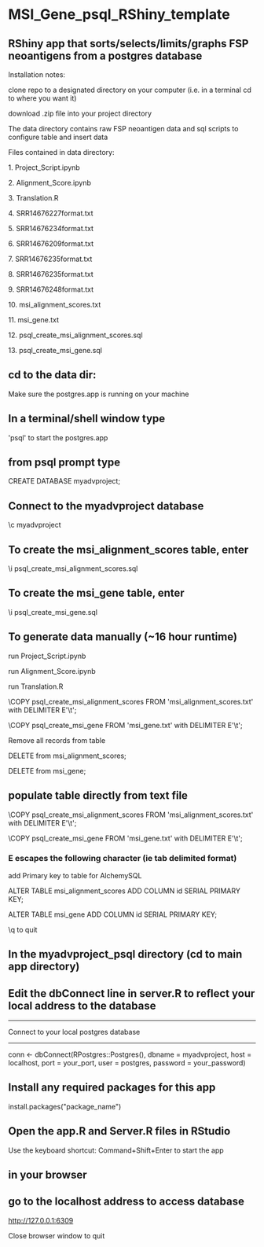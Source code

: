 # MSI_Gene_psql_RShiny_template
## RShiny app that sorts/selects/limits/graphs FSP neoantigens from a postgres database

Installation notes:

clone repo to a designated directory on your computer (i.e. in a terminal cd to where you want it)
<p>
  download .zip file into your project directory


The data directory contains raw FSP neoantigen data and sql scripts to configure table and insert data
<p>Files contained in data directory:<p>
   1. Project_Script.ipynb<p>
   2. Alignment_Score.ipynb<p>
   3. Translation.R<p>
   4. SRR14676227format.txt<p>
   5. SRR14676234format.txt<p>
   6. SRR14676209format.txt<p>
   7. SRR14676235format.txt<p>
   8. SRR14676235format.txt<p>
   9. SRR14676248format.txt<p>
   10. msi_alignment_scores.txt<p>
   11. msi_gene.txt<p>
   12. psql_create_msi_alignment_scores.sql<p>
   13. psql_create_msi_gene.sql<p>

## cd to the data dir:
Make sure the postgres.app is running on your machine
## In a terminal/shell window type
'psql' to start the postgres.app

## from psql prompt type
CREATE DATABASE myadvproject;

## Connect to the myadvproject database
\c myadvproject

## To create the msi_alignment_scores table, enter
\i psql_create_msi_alignment_scores.sql

## To create the msi_gene table, enter
\i psql_create_msi_gene.sql

## To generate data manually (~16 hour runtime)
run Project_Script.ipynb <p>
run Alignment_Score.ipynb <p>
run Translation.R <p>
\COPY psql_create_msi_alignment_scores FROM 'msi_alignment_scores.txt' with DELIMITER E'\t'; <p>
\COPY psql_create_msi_gene FROM 'msi_gene.txt' with DELIMITER E'\t'; <p>

Remove all records from table <p>
DELETE from msi_alignment_scores; <p>
DELETE from msi_gene; <p>
## populate table directly from text file
\COPY psql_create_msi_alignment_scores FROM 'msi_alignment_scores.txt' with DELIMITER E'\t'; <p>
\COPY psql_create_msi_gene FROM 'msi_gene.txt' with DELIMITER E'\t'; <p>

### E escapes the following character (ie tab delimited format)

add Primary key to table for AlchemySQL<p>
ALTER TABLE msi_alignment_scores ADD COLUMN id SERIAL PRIMARY KEY; <p>
ALTER TABLE msi_gene ADD COLUMN id SERIAL PRIMARY KEY;

\q to quit

## In the myadvproject_psql directory  (cd to main app directory)
## Edit the dbConnect line in server.R to reflect your local address to the database

*****************************************
 Connect to your local postgres database
*****************************************

conn <- dbConnect(RPostgres::Postgres(), dbname = myadvproject, host = localhost, port = your_port, user = postgres, password = your_password) <p>
## Install any required packages for this app
install.packages("package_name") <p>
## Open the app.R and Server.R files in RStudio
Use the keyboard shortcut: Command+Shift+Enter to start the app
## in your browser
## go to the localhost address to access database
http://127.0.0.1:6309

Close browser window to quit
